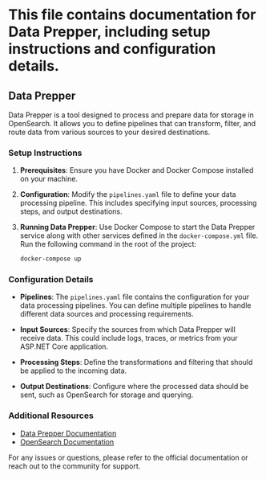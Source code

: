 # This file contains documentation for Data Prepper, including setup instructions and configuration details.

## Data Prepper

Data Prepper is a tool designed to process and prepare data for storage in OpenSearch. It allows you to define pipelines that can transform, filter, and route data from various sources to your desired destinations.

### Setup Instructions

1. **Prerequisites**: Ensure you have Docker and Docker Compose installed on your machine.

2. **Configuration**: Modify the `pipelines.yaml` file to define your data processing pipeline. This includes specifying input sources, processing steps, and output destinations.

3. **Running Data Prepper**: Use Docker Compose to start the Data Prepper service along with other services defined in the `docker-compose.yml` file. Run the following command in the root of the project:

   ```bash
   docker-compose up
   ```

### Configuration Details

- **Pipelines**: The `pipelines.yaml` file contains the configuration for your data processing pipelines. You can define multiple pipelines to handle different data sources and processing requirements.

- **Input Sources**: Specify the sources from which Data Prepper will receive data. This could include logs, traces, or metrics from your ASP.NET Core application.

- **Processing Steps**: Define the transformations and filtering that should be applied to the incoming data.

- **Output Destinations**: Configure where the processed data should be sent, such as OpenSearch for storage and querying.

### Additional Resources

- [Data Prepper Documentation](https://opensearch.org/docs/latest/data-prepper/index/)
- [OpenSearch Documentation](https://opensearch.org/docs/latest/)

For any issues or questions, please refer to the official documentation or reach out to the community for support.